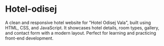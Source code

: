# Hotel-odisej
A clean and responsive hotel website for "Hotel Odisej Vala", built using HTML, CSS, and JavaScript. It showcases hotel details, room types, gallery, and contact form with a modern layout. Perfect for learning and practicing front-end development.

